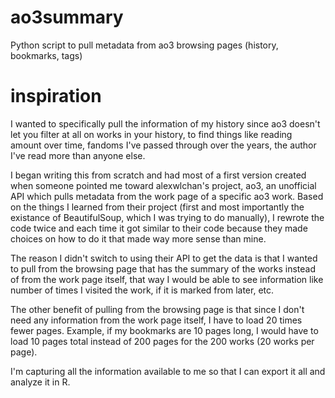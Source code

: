 # ao3summary
Python script to pull metadata from ao3 browsing pages (history, bookmarks, tags)


# inspiration
I wanted to specifically pull the information of my history since ao3 doesn't let you filter at all on works in your history, to find things like reading amount over time, fandoms I've passed through over the years, the author I've read more than anyone else.

I began writing this from scratch and had most of a first version created when someone pointed me toward alexwlchan's project, ao3, an unofficial API which pulls metadata from the work page of a specific ao3 work. Based on the things I learned from their project (first and most importantly the existance of BeautifulSoup, which I was trying to do manually), I rewrote the code twice and each time it got similar to their code because they made choices on how to do it that made way more sense than mine.

The reason I didn't switch to using their API to get the data is that I wanted to pull from the browsing page that has the summary of the works instead of from the work page itself, that way I would be able to see information like number of times I visited the work, if it is marked from later, etc.

The other benefit of pulling from the browsing page is that since I don't need any information from the work page itself, I have to load 20 times fewer pages. Example, if my bookmarks are 10 pages long, I would have to load 10 pages total instead of 200 pages for the 200 works (20 works per page).

I'm capturing all the information available to me so that I can export it all and analyze it in R.
